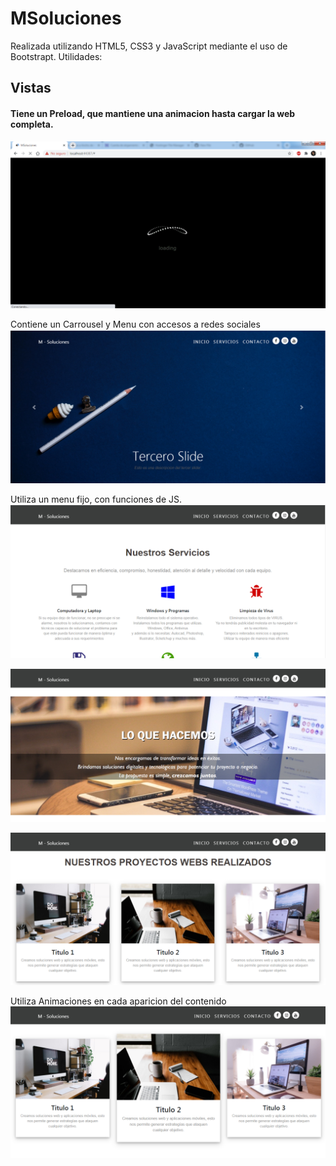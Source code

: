 # MSoluciones
Realizada utilizando HTML5, CSS3 y JavaScript mediante el uso de Bootstrapt.
Utilidades:





## Vistas
 #### Tiene un Preload, que mantiene una animacion hasta cargar la web completa.
 ![Web](Vistas/6.png)
 
  Contiene un Carrousel y Menu con accesos a redes sociales
 ![Web](Vistas/1.PNG)

 Utiliza un menu fijo, con funciones de JS.
 ![Web](Vistas/2.PNG)


 ![Web](Vistas/3.PNG)
 
 
 ![Web](Vistas/4.PNG)
 
  Utiliza Animaciones en cada aparicion del contenido
 ![Web](Vistas/5.png)
  
